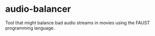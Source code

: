 # audio-balancer
Tool that might balance bad audio streams in movies using the FAUST programming language.
